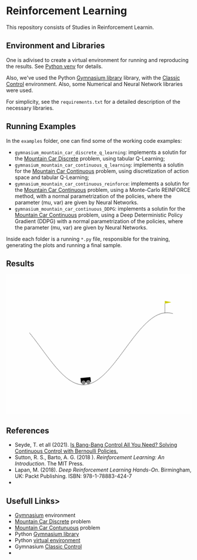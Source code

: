 # Reinforcement Learning

This repository consists of Studies in Reinforcement Learnin.


## Environment and Libraries

One is adivised to create a virtual environment for running and reproducing the results. See [Python venv](https://docs.python.org/3/library/venv.html) for details.

Also, we've used the Python [Gymnasium library](https://pypi.org/project/gymnasium/) library, with the [Classic Control](https://gymnasium.farama.org/environments/classic_control/) environment. Also, some Numerical and Neural Network libraries were used.

For simplicity, see the `requirements.txt` for a detailed description of the necessary libraries.


## Running Examples

In the `examples` folder, one can find some of the working code examples:
 * `gymnasium_mountain_car_discrete_q_learning`: implements a solutin for the [Mountain Car Discrete](https://gymnasium.farama.org/environments/classic_control/mountain_car/) problem, using tabular Q-Learning;
 * `gymnasium_mountain_car_continuous_q_learning`: implements a solutin for the [Mountain Car Continuous](https://gymnasium.farama.org/environments/classic_control/mountain_car_continuous/) problem, using discretization of action space and tabular Q-Learning;
 * `gymnasium_mountain_car_continuous_reinforce`: implements a solutin for the [Mountain Car Continuous](https://gymnasium.farama.org/environments/classic_control/mountain_car_continuous/) problem, using a Monte-Carlo REINFORCE method, with a normal parametrization of the policies, where the parameter (mu, var) are given by Neural Networks.
 * `gymnasium_mountain_car_continuous_DDPG`: implements a solutin for the [Mountain Car Continuous](https://gymnasium.farama.org/environments/classic_control/mountain_car_continuous/) problem, using a Deep Deterministic Policy Gradient (DDPG) with a normal parametrization of the policies, where the parameter (mu, var) are given by Neural Networks.
 
Inside each folder is a running `*.py` file, responsible for the training, generating the plots and running a final sample.

## Results

<p align="center"><img src="gymnasium_mountain_car_discrete_q_learning/mcar_discrete_q_table.gif" alt="Mountain Car Discrete with Tabular Q-Learning"/></p>

## References

 * Seyde, T. et all (2021). [Is Bang-Bang Control All You Need? Solving Continuous Control with Bernoulli Policies.](https://arxiv.org/abs/2111.02552)
 * Sutton, R. S., Barto, A. G. (2018 ). _Reinforcement Learning: An Introduction_. The MIT Press.
 * Lapan, M. (2018). _Deep Reinforcement Learning Hands-On_. Birmingham, UK: Packt Publishing. ISBN: 978-1-78883-424-7
 * 


## Usefull Links>

 * [Gymnasium](https://gymnasium.farama.org/) environment
 * [Mountain Car Discrete](https://gymnasium.farama.org/environments/classic_control/mountain_car/) problem
 * [Mountain Car Contunuous](https://gymnasium.farama.org/environments/classic_control/mountain_car_continuous/) problem
 * Python [Gymnasium library](https://pypi.org/project/gymnasium/)
 * Python [virtual environment](https://docs.python.org/3/library/venv.html)
 * Gymnasium [Classic Control](https://gymnasium.farama.org/environments/classic_control/)
 * 

